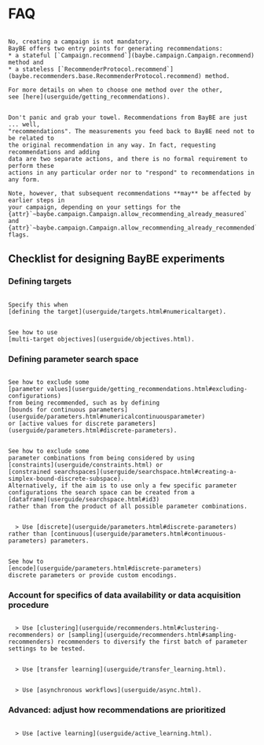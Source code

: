 # FAQ

```{dropdown} Do I need to create a campaign to get recommendations?

No, creating a campaign is not mandatory.
BayBE offers two entry points for generating recommendations:
* a stateful [`Campaign.recommend`](baybe.campaign.Campaign.recommend) method and 
* a stateless [`RecommenderProtocol.recommend`](baybe.recommenders.base.RecommenderProtocol.recommend) method.

For more details on when to choose one method over the other,
see [here](userguide/getting_recommendations).
```

```{dropdown} BayBE recommends A but experimentalists do B. What now?

Don't panic and grab your towel. Recommendations from BayBE are just ... well,
"recommendations". The measurements you feed back to BayBE need not to be related to
the original recommendation in any way. In fact, requesting recommendations and adding
data are two separate actions, and there is no formal requirement to perform these
actions in any particular order nor to "respond" to recommendations in any form.

Note, however, that subsequent recommendations **may** be affected by earlier steps in
your campaign, depending on your settings for the
{attr}`~baybe.campaign.Campaign.allow_recommending_already_measured` and
{attr}`~baybe.campaign.Campaign.allow_recommending_already_recommended` flags.
```

## Checklist for designing BayBE experiments

### Defining targets

```{dropdown} Should the target value be maximized, minimized, or be matched to a specific value?

Specify this when
[defining the target](userguide/targets.html#numericaltarget).
```

```{dropdown} Should multiple target be optimized simultaneously?

See how to use 
[multi-target objectives](userguide/objectives.html).
```

### Defining parameter search space

```{dropdown} Are only some parameter values of interest/possible?

See how to exclude some 
[parameter values](userguide/getting_recommendations.html#excluding-configurations) 
from being recommended, such as by defining
[bounds for continuous parameters](userguide/parameters.html#numericalcontinuousparameter)
or [active values for discrete parameters](userguide/parameters.html#discrete-parameters).
```

```{dropdown} Are only some parameter combinations of interest/possible?

See how to exclude some 
parameter combinations from being considered by using 
[constraints](userguide/constraints.html) or
[constrained searchspaces](userguide/searchspace.html#creating-a-simplex-bound-discrete-subspace).
Alternatively, if the aim is to use only a few specific parameter configurations the search space can be created from a 
[dataframe](userguide/searchspace.html#id3) 
rather than from the product of all possible parameter combinations.
```

```{dropdown} Are some parameters non-numeric or allow only discrete numbers?

  > Use [discrete](userguide/parameters.html#discrete-parameters)
rather than [continuous](userguide/parameters.html#continuous-parameters) parameters.
```

```{dropdown} Is it possible to encode discrete parameters based on domain knowledge to capture relationships between categories (e.g., ordered values, molecular fingerprints, model embeddings)?

See how to 
[encode](userguide/parameters.html#discrete-parameters)
discrete parameters or provide custom encodings.
```

### Account for specifics of data availability or data acquisition procedure

```{dropdown} Is no prior data available and the experiments should be done in batches?

  > Use [clustering](userguide/recommenders.html#clustering-recommenders) or [sampling](userguide/recommenders.html#sampling-recommenders) recommenders to diversify the first batch of parameter settings to be tested.
```

```{dropdown} Is additional data from historic or other partially-related experiments available?

  > Use [transfer learning](userguide/transfer_learning.html).
```

```{dropdown} Will the outcome measurements of different parameter setting become available at different times?

  > Use [asynchronous workflows](userguide/async.html).
```

### Advanced: adjust how recommendations are prioritized

```{dropdown} Is the aim to reduce the overall uncertainty across different regions of the search space rather than optimize a specific objective?

  > Use [active learning](userguide/active_learning.html).
```



